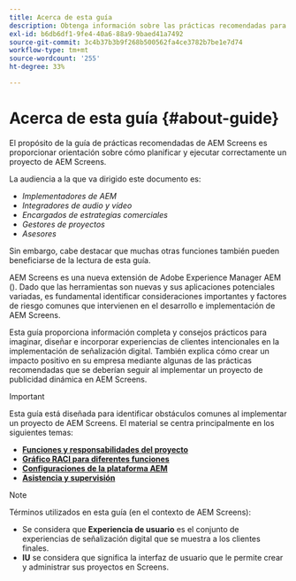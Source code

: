 ```yaml
---
title: Acerca de esta guía
description: Obtenga información sobre las prácticas recomendadas para proyectos de AEM Screens para planificar y ejecutar proyectos, desde información estratégica y de diseño hasta implementación y asistencia posterior.
exl-id: b6db6df1-9fe4-40a6-88a9-9baed41a7492
source-git-commit: 3c4b37b3b9f268b500562fa4ce3782b7be1e7d74
workflow-type: tm+mt
source-wordcount: '255'
ht-degree: 33%

---
```


# Acerca de esta guía {#about-guide}

El propósito de la guía de prácticas recomendadas de AEM Screens es proporcionar orientación sobre cómo planificar y ejecutar correctamente un proyecto de AEM Screens.

La audiencia a la que va dirigido este documento es:

* *Implementadores de AEM*
* *Integradores de audio y vídeo*
* *Encargados de estrategias comerciales*
* *Gestores de proyectos*
* *Asesores*

Sin embargo, cabe destacar que muchas otras funciones también pueden beneficiarse de la lectura de esta guía.

AEM Screens es una nueva extensión de Adobe Experience Manager AEM (). Dado que las herramientas son nuevas y sus aplicaciones potenciales variadas, es fundamental identificar consideraciones importantes y factores de riesgo comunes que intervienen en el desarrollo e implementación de AEM Screens.

Esta guía proporciona información completa y consejos prácticos para imaginar, diseñar e incorporar experiencias de clientes intencionales en la implementación de señalización digital. También explica cómo crear un impacto positivo en su empresa mediante algunas de las prácticas recomendadas que se deberían seguir al implementar un proyecto de publicidad dinámica en AEM Screens.

>[!IMPORTANT]
>
> Esta guía está diseñada para identificar obstáculos comunes al implementar un proyecto de AEM Screens. El material se centra principalmente en los siguientes temas:
>
> * **[Funciones y responsabilidades del proyecto](roles-responsibilities.md)**
> * **[Gráfico RACI para diferentes funciones](roles-responsibilities.md#raci-chart)**
> * **[Configuraciones de la plataforma AEM](aem-platform-configurations.md)**
> * **[Asistencia y supervisión](support-monitoring.md)**

>[!NOTE]
>
> Términos utilizados en esta guía (en el contexto de AEM Screens):
>
> * Se considera que **Experiencia de usuario** es el conjunto de experiencias de señalización digital que se muestra a los clientes finales.
> * **IU** se considera que significa la interfaz de usuario que le permite crear y administrar sus proyectos en Screens.
